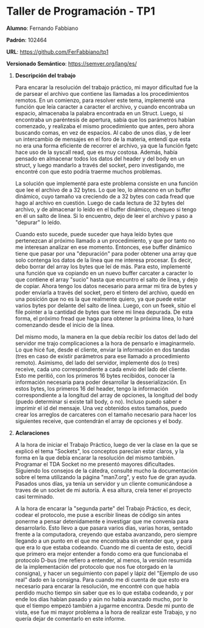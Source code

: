 # Taller de Programación - TP1

**Alumno**: Fernando Fabbiano

**Padrón**: 102464

**URL**: https://github.com/FerFabbiano/tp1

**Versionado Semántico**: https://semver.org/lang/es/

1. **Descripción del trabajo**

	Para encarar la resolución del trabajo práctico, mi mayor dificultad fue la de parsear el archivo que contiene las llamadas a los procedimientos remotos. En un comienzo, para resolver este tema, implementé una función que leía caracter a caracter el archivo, y cuando encontraba un espacio, almacenaba la palabra encontrada en un Struct. Luego, si encontraba un paréntesis de apertura, sabía que los parámetros habían comenzado, y realizaba el mismo procedimiento que antes, pero ahora buscando comas, en vez de espacios. Al cabo de unos días, y de leer un intercambio de mensajes en el foro de la materia, entendí que esta no era una forma eficiente de recorrer el archivo, ya que la función fgetc hace uso de la syscall read, que es muy costosa. Además, había pensado en almacenar todos los datos del header y del body en un struct, y luego mandarlo a través del socket, pero investigando, me encontré con que esto podría traerme muchos problemas. 
	
	La solución que implementé para este problema consiste en una función que lee el archivo de a 32 bytes. Lo que leo, lo almaceno en un buffer dinámico, cuyo tamaño va creciendo de a 32 bytes con cada fread que hago al archivo en cuestión. Luego de cada lectura de 32 bytes del archivo, y de almacenar lo leído en el buffer dinámico, chequeo si tengo en él un salto de línea. Si lo encuentro, dejo de leer el archivo y paso a "depurar" lo leído. 

	Cuando esto sucede, puede suceder que haya leído bytes que pertenezcan al próximo llamado a un procedimiento, y que por tanto no me interesan analizar en ese momento. Entonces, ese buffer dinámico tiene que pasar por una "depuración" para poder obtener una array que solo contenga los datos de la línea que me interesa procesar. Es decir, debo borrar del array los bytes que leí de más. Para esto, implementé una función que va copiando en un nuevo buffer carcater a caracter lo que contiene el array "sucio" hasta que encuntro el salto de línea, y dejo de copiar. Ahora tengo los datos necesario para armar mi tira de bytes y poder enviarla a través del socket, pero el tintero del archivo, quedó en una posición que no es la que realmente quiero, ya que puede estar varios bytes por delante del salto de línea. Luego, con un fseek, sitúo el file pointer a la cantidad de bytes que tiene mi linea depurada. De esta forma, el próximo fread que haga para obtener la próxima línea, lo haré comenzando desde el inicio de la línea. 

	Del mismo modo, la manera en la que debía recibir los datos del lado del servidor me trajo complicaciones a la hora de pensarlo e imaginarmelo. Lo que hicé fue, desde el cliente, enviar la información en dos tandas (tres en caso de existir parámetros para ese llamado a procedimiento remoto). Asimismo, del lado del servidor, implementé dos (o tres) receive, cada uno correspondiente a cada envio del lado del cliente. Esto me peritió, con los primeros 16 bytes recibidos, conocer la información necesaria para poder desarrollar la desserialización. En estos bytes, los primeros 16 del header, tengo la información correspondiente a la longitud del array de opciones, la longitud del body (puedo determinar si existe tall body, o no). Incluso puedo saber e imprimir el id del mensaje. Una vez obtenidos estos tamaños, puedo crear los arreglos de carcateres con el tamaño necesario para hacer los siguientes receive, que contendrán el array de opciones y el body.



1. **Aclaraciones**

	A la hora de iniciar el Trabajo Práctico, luego de ver la clase en la que se explicó el tema "Sockets", los conceptos parecían estar claros, y la forma en la que debía encarar la resolución del mismo también. Programar el TDA Socket no me presentó mayores dificultades. Siguiendo los consejos de la cátedra, consulté mucho la documentación sobre el tema utilizando la página "man7.org", y esto fue de gran ayuda. Pasados unos días, ya tenía un servidor y un cliente comunicándose a traves de un socket de mi autoría. A esa altura, creía tener el proyecto casi terminado. 

	A la hora de encarar la "segunda parte" del Trabajo Práctico, es decir, codear el protocolo, me puse a escribir líneas de código sin antes ponerme a pensar detenidamente e investigar que me convenía para desarrolarlo. Esto llevo a que pasara varios dias, varias horas, sentado frente a la computadora, creyendo que estaba avanzando, pero siempre llegando a un punto en el que me encontraba sin entender que, y para que era lo que estaba codeando. Cuando me di cuenta de esto, decidí que primero era mejor entender a fondo como era que funcionaba el protocolo D-bus (me refiero a entender, al menos, la versión resumida de la implementación del protocolo que nos fue otorgado en la consigna), y hacer un seguimiento con papel y lápiz del "Ejemplo de uso real" dado en la consigna. Para cuando me di cuenta de que esto era necesario para encarar la resolución, me encontré con que había perdido mucho tiempo sin saber que es lo que estaba codeando, y por ende los días habían pasado y aún no habia avanzado mucho, por lo que el tiempo empezó también a jugarme encontra. Desde mi punto de vista, ese fue mi mayor problema a la hora de realizar este Trabajo, y no quería dejar de comentarlo en este informe. 
	
